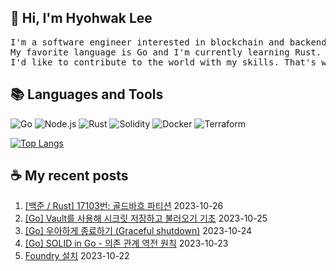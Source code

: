 ## 👋 Hi, I'm Hyohwak Lee

<pre>
I'm a software engineer interested in blockchain and backend development.
My favorite language is Go and I'm currently learning Rust. Maybe I'll be a Rustacean soon 🦀
I'd like to contribute to the world with my skills. That's why I'm here.
</pre>

## 📚 Languages and Tools

![Go](https://img.shields.io/badge/Go-00ADD8?style=for-the-badge&logo=go&logoColor=white)
![Node.js](https://img.shields.io/badge/Node.js-43853D?style=for-the-badge&logo=node.js&logoColor=white)
![Rust](https://img.shields.io/badge/Rust-000000?style=for-the-badge&logo=rust&logoColor=white)
![Solidity](https://img.shields.io/badge/solidity-363636?style=for-the-badge&logo=solidity&logoColor=white)
![Docker](https://img.shields.io/badge/docker-%230db7ed.svg?style=for-the-badge&logo=docker&logoColor=white)
![Terraform](https://img.shields.io/badge/terraform-%235835CC.svg?style=for-the-badge&logo=terraform&logoColor=white)

[![Top Langs](https://github-readme-stats.vercel.app/api/top-langs/?username=piatoss3612&layout=compact)](https://github.com/piatoss3612/github-readme-stats)

## ☕ My recent posts

1. [[백준 / Rust] 17103번: 골드바흐 파티션](https://piatoss3612.tistory.com/62) 2023-10-26
2. [[Go] Vault를 사용해 시크릿 저장하고 불러오기 기초](https://piatoss3612.tistory.com/61) 2023-10-25
3. [[Go] 우아하게 종료하기 (Graceful shutdown)](https://piatoss3612.tistory.com/60) 2023-10-24
4. [[Go] SOLID in Go - 의존 관계 역전 원칙](https://piatoss3612.tistory.com/59) 2023-10-23
5. [Foundry 설치](https://piatoss3612.tistory.com/57) 2023-10-22